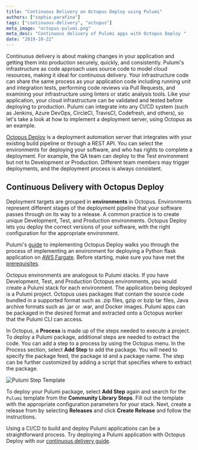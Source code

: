 ```yaml
---
title: "Continuous Delivery on Octopus Deploy using Pulumi"
authors: ["sophia-parafina"]
tags: ["continuous-delivery", "octopus"]
meta_image: "octopus-pulumi.png"
meta_desc: "Continuous delivery of Pulumi apps with Octopus Deploy "
date: "2019-10-22"
---
```


Continuous delivery is about making changes in your application and getting them into production securely, quickly, and consistently. Pulumi's infrastructure as code approach uses source code to model cloud resources, making it ideal for continuous delivery. Your infrastructure code can share the same process as your application code including running unit and integration tests, performing code reviews via Pull Requests, and examining your infrastructure using linters or static analysis tools. Like your application, your cloud infrastructure can be validated and tested before deploying to production. Pulumi can integrate into any CI/CD system (such as Jenkins, Azure DevOps, CircleCI, TravisCI, Codefresh, and others), so let's take a look at how to implement a deployment server, using Octopus as an example.

[Octopus Deploy](https://octopus.com) is a deployment automation server that integrates with your existing build pipeline or through a REST API. You can select the environments for deploying your software, and who has rights to complete a deployment. For example, the QA team can deploy to the Test environment but not to Development or Production. Different team members may trigger deployments, and the deployment process is always consistent.

## Continuous Delivery with Octopus Deploy

Deployment targets are grouped in **environments** in Octopus. Environments represent different stages of the deployment pipeline that your software passes through on its way to a release. A common practice is to create unique Development, Test, and Production environments. Octopus Deploy lets you deploy the correct versions of your software, with the right configuration for the appropriate environment.

Pulumi's [guide](/docs/guides/continuous-delivery/octopus-deploy/) to implementing Octopus Deploy walks you through the process of implementing an environment for deploying a Python flask application on [AWS Fargate](https://aws.amazon.com/fargate/). Before starting, make sure you have met the [prerequisites](/docs/guides/continuous-delivery/octopus-deploy#prerequisites).

Octopus environments are analogous to Pulumi stacks. If you have Development, Test, and Production Octopus environments, you would create a Pulumi stack for each environment. The application being deployed is a Pulumi project. Octopus uses packages that contain the source code bundled in a supported format such as .zip files, gzip or bzip tar files,  Java archive formats such as .jar or .war, and Docker images. Pulumi apps can be packaged in the desired format and extracted onto a Octopus worker that the Pulumi CLI can access.

In Octopus, a **Process** is made up of the steps needed to execute a project. To deploy a Pulumi package, additional steps are needed to extract the code. You can add a step to a process by using the Octopus menu. In the Process section, select **Add Step** to add the package. You will need to specify the package feed, the package id and a package name. The step can be further customized by adding a script that specifies where to extract the package.

![Pulumi Step Template](octopus-pulumi-step-template.png)

To deploy your Pulumi package, select **Add Step** again and search for the `Pulumi` template from the **Community Library Steps**. Fill out the template with the appropriate configuration parameters for your stack. Next, create a release from by selecting **Releases** and click **Create Release** and follow the instructions.

Using a CI/CD to build and deploy Pulumi applications can be a straightforward process. Try deploying a Pulumi application with Octopus Deploy with our [continuous delivery guide](/docs/guides/continuous-delivery/octopus-deploy/).
